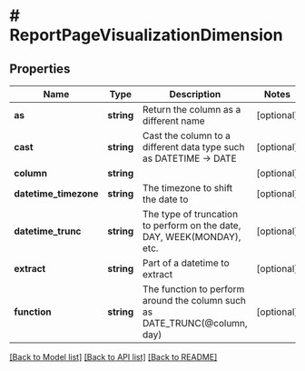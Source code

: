 # # ReportPageVisualizationDimension

## Properties

Name | Type | Description | Notes
------------ | ------------- | ------------- | -------------
**as** | **string** | Return the column as a different name | [optional]
**cast** | **string** | Cast the column to a different data type such as DATETIME -&gt; DATE | [optional]
**column** | **string** |  | [optional]
**datetime_timezone** | **string** | The timezone to shift the date to | [optional]
**datetime_trunc** | **string** | The type of truncation to perform on the date, DAY, WEEK(MONDAY), etc. | [optional]
**extract** | **string** | Part of a datetime to extract | [optional]
**function** | **string** | The function to perform around the column such as DATE_TRUNC(@column, day) | [optional]

[[Back to Model list]](../../README.md#models) [[Back to API list]](../../README.md#endpoints) [[Back to README]](../../README.md)
